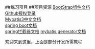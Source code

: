 ##练习项目
##项目资源
[BootStrap组件文档](https://v3.bootcss.com/components/)<br>
[Github授权登录](https://developer.github.com/apps/building-oauth-apps/creating-an-oauth-app/)<br>
[Mybatis3中文文档](https://mybatis.org/mybatis-3/zh/getting-started.html)<br>
[spring boot文档](https://docs.spring.io/spring-boot/docs/2.2.0.RC1/reference/htmlsingle/)<br>
[]()
[spring拦截器文档](https://docs.spring.io/spring/docs/5.0.3.RELEASE/spring-framework-reference/web.html#spring-web)
[mybatis generator文档](http://mybatis.org/generator/configreference/table.html)

欢迎来到这里，上面是部分开发所需教程
